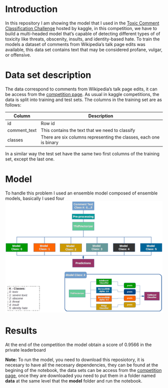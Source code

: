 # Introduction
In this repository I am showing the model that I used in the [Toxic Comment Classification Challenge](https://www.kaggle.com/c/jigsaw-toxic-comment-classification-challenge) hosted by kaggle, in this competition, we have to build a multi-headed model that’s capable of detecting different types of of toxicity like threats, obscenity, insults, and identity-based hate. To train the models a dataset of comments from Wikipedia’s talk page edits was available, this data set contains text that may be considered profane, vulgar, or offensive.

# Data set description
The data correspond to comments from Wikipedia’s talk page edits, it can be access from the [competition page](https://www.kaggle.com/c/jigsaw-toxic-comment-classification-challenge). As usual in kaggle competitions, the data is split into training and test sets.
The columns in the training set are as follows:

|Column      | Description                                                       |
|------------|-------------------------------------------------------------------|
|id          | Row id                                                            |
|comment_text| This contains the text that we need to classify                   |
|classes     | There are six columns representing the classes, each one is binary|

In a similar way the test set have the same two first columns of the training set, except the last one.

# Model
To handle this problem I used an ensemble model composed of ensemble models, basically I used four
![Model Description](model.png)

# Results
At the end of the competition the model obtain a score of 0.9566 in the private leaderboard

__Note:__ To run the model, you need to download this reposiotory, it is necesary to have all the necesary dependencies, they can be found at the begining of the notebook, the data sets can be access from the [competition page](https://www.kaggle.com/c/jigsaw-toxic-comment-classification-challenge), once they are downloaded you need to put them in a folder named __data__ at the same level that the __model__ folder and run the notebook.
